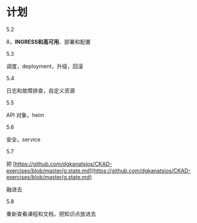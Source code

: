 # 计划

5.2

8，**INGRESS和高可用**、部署和配置

5.3

调度，deployment，升级，回滚

5.4

日志和故障排查，自定义资源

5.5

API 对象，helm

5.6

安全，service

5.7

把 [https://github.com/dgkanatsios/CKAD-exercises/blob/master/g.state.md](https://github.com/dgkanatsios/CKAD-exercises/blob/master/g.state.md)

融进去

5.8

重新查看课程和文档，把知识点放进去

